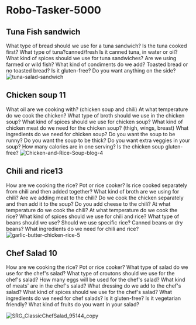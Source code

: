 # Robo-Tasker-5000

## Tuna Fish sandwich 
What type of bread should we use for a tuna sandwich?
Is the tuna cooked first?
What type of tuna?canned/fresh
Is it canned tuna, in water or oil?
What kind of spices should we use for tuna sandwiches?
Are we using farmed or wild fish?
What kind of condiments do we add?
Toasted bread or no toasted bread?
Is it gluten-free?
Do you want anything on the side?
![tuna-salad-sandwich](https://user-images.githubusercontent.com/127354647/226791658-5b01d1fb-2671-4e95-9394-33d8443a3753.jpg)

## Chicken soup 11
What oil are we cooking with? (chicken soup and chili)
At what temperature do we cook the chicken?
What type of broth should we use in the chicken soup?
What kind of spices should we use for chicken soup?
What kind of chicken meat do we need for the chicken soup? (thigh, wings, breast)
What ingredients do we need for chicken soup?
Do you want the soup to be runny?
Do you want the soup to be thick?
Do you want extra veggies in your soup?
How many calories are in one serving?
Is the chicken soup gluten-free?
![Chicken-and-Rice-Soup-blog-4](https://user-images.githubusercontent.com/127354647/226792055-8421d939-a21d-4ff5-a5b1-ec00187581a3.jpg)


## Chili and rice13

How are we cooking the rice? Pot or rice cooker?
Is rice cooked separately from chili and then added together?
What kind of broth are we using for chili?
Are we adding meat to the chili?
Do we cook the chicken separately and then add it to the soup?
Do you add cheese to the chili?
At what temperature do we cook the chili?
At what temperature do we cook the rice?
What kind of spices should we use for chili and rice?
What type of beans should we use?
Should we use specific rice?
Canned beans or dry beans?
What ingredients do we need for chili and rice?
![garlic-butter-chicken-rice-5](https://user-images.githubusercontent.com/127354647/226792394-8ee7d15c-125e-4393-bfba-cb0e1498e947.jpg)

## Chef Salad 10
How are we cooking the rice? Pot or rice cooker?
What type of salad do we use for the chef's salad?
What type of croutons should we use for the chef's salad?
How many eggs will be used for the chef's salad?
What kind of meats' are in the chef's salad?
What dressing do we add to the chef's salad?
What kind of spices should we use for the chef's salad?
What ingredients do we need for chef salads?
Is it gluten-free?
Is it vegetarian friendly?
What kind of fruits do you want in your salad?


![SRG_ClassicChefSalad_95144_copy](https://user-images.githubusercontent.com/127354647/226792658-d6883f1b-bfcd-4b9e-b25f-6b4a33d312f5.jpg)
